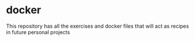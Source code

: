 # docker
This repository has all the exercises and docker files that will act as recipes in future personal projects
